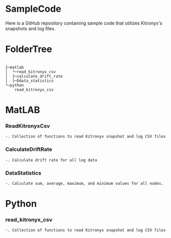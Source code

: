 # SampleCode
 Here is a GitHub repository containing sample code that utilizes Kitronyx's snapshots and log files.


# FolderTree
```

├─matlab
│  └─read_kitronyx_csv
│  ├─calculate_drift_rate
│  ├─Ddata_statistics
└─python
    read_kitronyx_csv
```

# MatLAB
### ReadKitronyxCsv
    -. Collection of functions to read Kitronyx snapshot and log CSV files
### CalculateDriftRate
    -. Calculate drift rate for all log data
### DataStatistics
    -. Calculate sum, average, maximum, and minimum values for all nodes.

  
# Python
### read_kitronyx_csv
    -. Collection of functions to read Kitronyx snapshot and log CSV files
